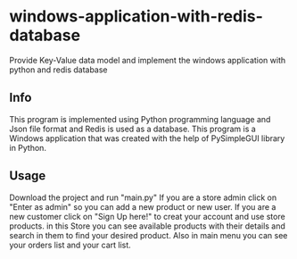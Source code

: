 # windows-application-with-redis-database
Provide Key-Value data model and implement the windows application with python and redis database


## Info
This program is implemented using Python programming language and Json file format and Redis is used as a database.
This program is a Windows application that was created with the help of PySimpleGUI library in Python.


## Usage
Download the project and run "main.py"
If you are a store admin click on "Enter as admin" so you can add a new product or new user.
If you are a new customer click on "Sign Up here!" to creat your account and use store products.
in this Store you can see available products with their details and search in them to find your desired product.
Also in main menu you can see your orders list and your cart list.
